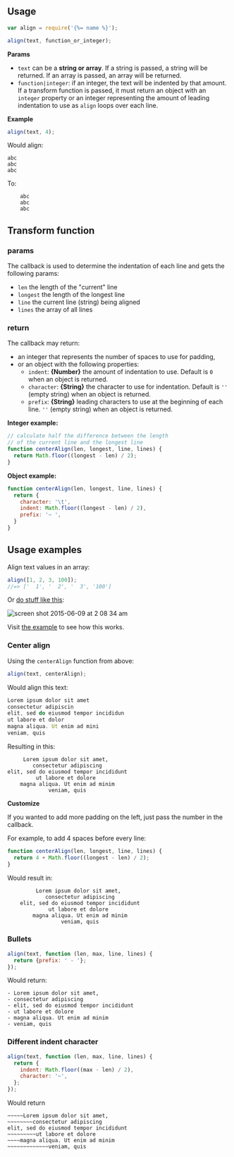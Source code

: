 ## Usage

```js
var align = require('{%= name %}');

align(text, function_or_integer);
```

**Params**

- `text` can be a **string or array**. If a string is passed, a string will be returned. If an array is passed, an array will be returned. 
- `function|integer`: if an integer, the text will be indented by that amount. If a transform function is passed, it must return an object with an `integer` property or an integer representing the amount of leading indentation to use as `align` loops over each line. 

**Example**

```js
align(text, 4);
```

Would align:

```
abc
abc
abc
```
To:

```
    abc
    abc
    abc
```

## Transform function

### params

The callback is used to determine the indentation of each line and gets the following params:

- `len` the length of the "current" line
- `longest` the length of the longest line
- `line` the current line (string) being aligned
- `lines` the array of all lines

### return

The callback may return:

- an integer that represents the number of spaces to use for padding, 
- or an object with the following properties:
  + `indent`: **{Number}** the amount of indentation to use. Default is `0` when an object is returned.
  + `character`: **{String}** the character to use for indentation. Default is `''` (empty string) when an object is returned.
  + `prefix`: **{String}** leading characters to use at the beginning of each line. `''` (empty string) when an object is returned.


**Integer example:**

```js
// calculate half the difference between the length
// of the current line and the longest line
function centerAlign(len, longest, line, lines) {
  return Math.floor((longest - len) / 2);
}
```
**Object example:**

```js
function centerAlign(len, longest, line, lines) {
  return {
    character: '\t',
    indent: Math.floor((longest - len) / 2),
    prefix: '~ ',
  }
}
```


## Usage examples

Align text values in an array:

```js
align([1, 2, 3, 100]);
//=> ['  1', '  2', '  3', '100']
```

Or [do stuff like this](./example.js):

![screen shot 2015-06-09 at 2 08 34 am](https://cloud.githubusercontent.com/assets/383994/8051597/7b716fbc-0e4c-11e5-9aef-4493fd22db58.png)

Visit [the example](./example.js) to see how this works.


### Center align

Using the `centerAlign` function from above:

```js
align(text, centerAlign);
```

Would align this text:

```js
Lorem ipsum dolor sit amet
consectetur adipiscin
elit, sed do eiusmod tempor incididun
ut labore et dolor
magna aliqua. Ut enim ad mini
veniam, quis
```

Resulting in this:

```
     Lorem ipsum dolor sit amet,
        consectetur adipiscing
elit, sed do eiusmod tempor incididunt
         ut labore et dolore
    magna aliqua. Ut enim ad minim
             veniam, quis
```

**Customize**

If you wanted to add more padding on the left, just pass the number in the callback.

For example, to add 4 spaces before every line:

```js
function centerAlign(len, longest, line, lines) {
  return 4 + Math.floor((longest - len) / 2);
}
```

Would result in:

```
         Lorem ipsum dolor sit amet,
            consectetur adipiscing
    elit, sed do eiusmod tempor incididunt
             ut labore et dolore
        magna aliqua. Ut enim ad minim
                 veniam, quis
```

### Bullets

```js
align(text, function (len, max, line, lines) {
  return {prefix: ' - '};
});
```
Would return:

```
- Lorem ipsum dolor sit amet,
- consectetur adipiscing
- elit, sed do eiusmod tempor incididunt
- ut labore et dolore
- magna aliqua. Ut enim ad minim
- veniam, quis
```

### Different indent character

```js
align(text, function (len, max, line, lines) {
  return { 
    indent: Math.floor((max - len) / 2), 
    character: '~', 
  };
});
```
Would return

```
~~~~~Lorem ipsum dolor sit amet,
~~~~~~~~consectetur adipiscing
elit, sed do eiusmod tempor incididunt
~~~~~~~~~ut labore et dolore
~~~~magna aliqua. Ut enim ad minim
~~~~~~~~~~~~~veniam, quis
```
